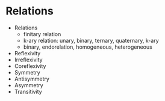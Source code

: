 # Relations


- Relations
  - finitary relation
  - k-ary relation: unary, binary, ternary, quaternary, k-ary
  - binary, endorelation, homogeneous, heterogeneous
- Reflexivity
- Irreflexivity
- Coreflexivity
- Symmetry
- Antisymmetry
- Asymmetry
- Transitivity
